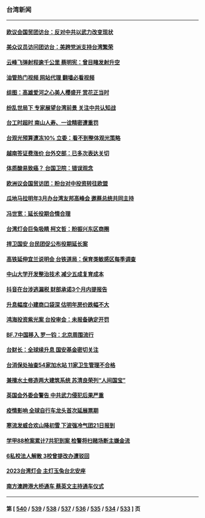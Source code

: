 ### 台湾新闻
---
#### [欧议会国贸团访台：反对中共以武力改变现状](../../pages/ncid1349361/n13888157.md?12210045) 
#### [美众议员访问团访台：美跨党派支持台湾繁荣](../../pages/ncid1349361/n13888189.md?12210045) 
#### [云峰飞弹射程逾千公里 蔡明宪：曾目睹发射升空](../../pages/ncid1349361/n13887659.md?12210045) 
#### [油管热门视频 网站代理 翻墙必看视频](http://138.2.39.72:81/youtube.html?epic-marker?12210045)
#### [组图：高雄爱河之心美人樱盛开 赏花正当时](../../pages/ncid1349361/n13887970.md?12210045) 
#### [纷乱世局下 专家展望台湾前景 关注中共认知战](../../pages/ncid1349361/n13887473.md?12210045) 
#### [台工时超时 南山人寿、一诠精密遭重罚](../../pages/ncid1349361/n13887694.md?12210045) 
#### [台观光预算遭冻10% 立委：看不到整体观光策略](../../pages/ncid1349361/n13887687.md?12210045) 
#### [越南签证费涨价 台外交部：已多次表达关切](../../pages/ncid1349361/n13887734.md?12210045) 
#### [体质酸易致癌？ 台国卫院：错误观念](../../pages/ncid1349361/n13887686.md?12210045) 
#### [欧洲议会国贸访团：盼台对中投资转往欧盟](../../pages/ncid1349361/n13887728.md?12210045) 
#### [瓜地马拉明年3月办台湾友邦高峰会 邀蔡总统共同主持](../../pages/ncid1349361/n13887735.md?12210045) 
#### [冯世宽：延长役期合情合理](../../pages/ncid1349361/n13887660.md?12210045) 
#### [台湾灯会巨兔吸睛 柯文哲：盼振兴东区商圈](../../pages/ncid1349361/n13887732.md?12210045) 
#### [捍卫国安 台民团促公布役期延长案](../../pages/ncid1349361/n13887656.md?12210045) 
#### [高铁延伸宜兰说明会 台铁道局：保育类敏感区每季调查](../../pages/ncid1349361/n13887740.md?12210045) 
#### [中山大学开发整治技术 减少五成复育成本](../../pages/ncid1349361/n13887744.md?12210045) 
#### [抖音在台涉逃漏税 财部承诺3个月内提报告](../../pages/ncid1349361/n13887746.md?12210045) 
#### [升息幅度小建商口袋深 估明年房价跌幅不大](../../pages/ncid1349361/n13887678.md?12210045) 
#### [鸿海投资紫光案 台投审会：未报备确定开罚](../../pages/ncid1349361/n13887652.md?12210045) 
#### [BF.7中国移入 罗一钧：北京周围流行](../../pages/ncid1349361/n13887679.md?12210045) 
#### [台财长：全球续升息 国安基金密切关注](../../pages/ncid1349361/n13887662.md?12210045) 
#### [台消保处抽查54家加水站 11家卫生管理不合格](../../pages/ncid1349361/n13887628.md?12210045) 
#### [兼擅水土修造两大建筑系统 苏清良荣列“人间国宝”](../../pages/ncid1349361/n13887629.md?12210045) 
#### [英国会外委会警告 中共武力侵犯后果严重](../../pages/ncid1349361/n13887395.md?12210045) 
#### [疫情影响 全球自行车龙头首次延展票期](../../pages/ncid1349361/n13887149.md?12210045) 
#### [寒流发威合欢山降初雪 下波强冷气团21日报到](../../pages/ncid1349361/n13887109.md?12210045) 
#### [学甲88枪案累计7共犯到案 检警将扫赌场断主嫌金流](../../pages/ncid1349361/n13887113.md?12210045) 
#### [6私校法人解散 3校曾提改办遭驳回](../../pages/ncid1349361/n13887090.md?12210045) 
#### [2023台湾灯会 主灯玉兔台北安座](../../pages/ncid1349361/n13887089.md?12210045) 
#### [南方澳跨港大桥通车 蔡英文主持通车仪式](../../pages/ncid1349361/n13887074.md?12210045) 

---
#### 第 [ [540](./540.md?12210045) / [539](./539.md?12210045) / [538](./538.md?12210045) / [537](./537.md?12210045) / [536](./536.md?12210045) / [535](./535.md?12210045) / [534](./534.md?12210045) / [533](./533.md?12210045) ] 页
